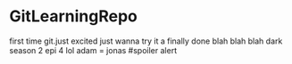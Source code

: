 # GitLearningRepo
first time git.just excited
just wanna try it a finally done blah blah blah
dark season 2 epi 4 lol adam = jonas #spoiler alert 
